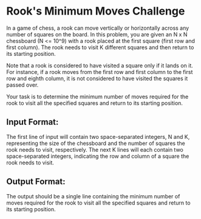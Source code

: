 # Rook's Minimum Moves Challenge

In a game of chess, a rook can move vertically or horizontally across any number of squares on the board. In this problem, you are given an N x N chessboard (N <= 10^9) with a rook placed at the first square (first row and first column). The rook needs to visit K different squares and then return to its starting position.

Note that a rook is considered to have visited a square only if it lands on it. For instance, if a rook moves from the first row and first column to the first row and eighth column, it is not considered to have visited the squares it passed over.

Your task is to determine the minimum number of moves required for the rook to visit all the specified squares and return to its starting position.

## Input Format:

The first line of input will contain two space-separated integers, N and K, representing the size of the chessboard and the number of squares the rook needs to visit, respectively. The next K lines will each contain two space-separated integers, indicating the row and column of a square the rook needs to visit.

## Output Format:

The output should be a single line containing the minimum number of moves required for the rook to visit all the specified squares and return to its starting position.